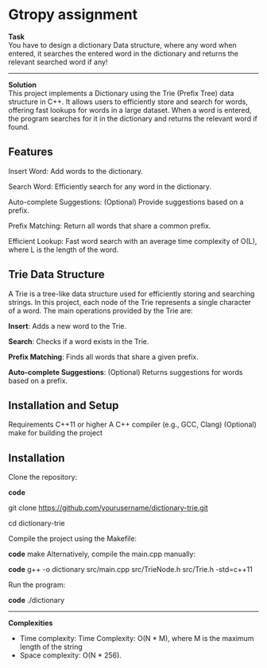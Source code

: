 # Gtropy assignment

**Task**  
You have to design a dictionary Data structure, where any word when entered, it searches the entered word in the dictionary and returns the relevant searched word if any!

<hr>

**Solution**  
This project implements a Dictionary using the Trie (Prefix Tree) data structure in C++. It allows users to efficiently store and search for words, offering fast lookups for words in a large dataset. When a word is entered, the program searches for it in the dictionary and returns the relevant word if found.

## Features
Insert Word: Add words to the dictionary.

Search Word: Efficiently search for any word in the dictionary.

Auto-complete Suggestions: (Optional) Provide suggestions based on a prefix.

Prefix Matching: Return all words that share a common prefix.

Efficient Lookup: Fast word search with an average time complexity of O(L), where L is the length of the word.

## Trie Data Structure
A Trie is a tree-like data structure used for efficiently storing and searching strings. In this project, each node of the Trie represents a single character of a word. The main operations provided by the Trie are:

**Insert**: Adds a new word to the Trie.

**Search**: Checks if a word exists in the Trie.

**Prefix Matching**: Finds all words that share a given prefix.

**Auto-complete Suggestions**: (Optional) Returns suggestions for words based on a prefix.

## Installation and Setup

Requirements
C++11 or higher
A C++ compiler (e.g., GCC, Clang)
(Optional) make for building the project

## Installation

Clone the repository:


**code**

git clone https://github.com/yourusername/dictionary-trie.git

cd dictionary-trie

Compile the project using the Makefile:

**code**
make
Alternatively, compile the main.cpp manually:

**code**
g++ -o dictionary src/main.cpp src/TrieNode.h src/Trie.h -std=c++11

Run the program:

 **code**
./dictionary

  <hr>

  **Complexities**  

  * Time complexity: Time Complexity: O(N * M), where M is the maximum length of the string
  * Space complexity: O(N * 256).
